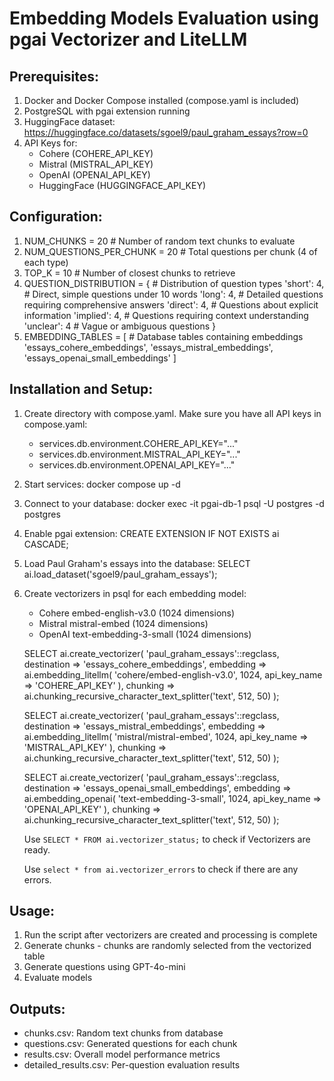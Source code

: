 # Embedding Models Evaluation using pgai Vectorizer and LiteLLM

## Prerequisites:

1. Docker and Docker Compose installed (compose.yaml is included)
2. PostgreSQL with pgai extension running
3. HuggingFace dataset: https://huggingface.co/datasets/sgoel9/paul_graham_essays?row=0
4. API Keys for:
   - Cohere (COHERE_API_KEY)
   - Mistral (MISTRAL_API_KEY)
   - OpenAI (OPENAI_API_KEY)
   - HuggingFace (HUGGINGFACE_API_KEY)

## Configuration:

1. NUM_CHUNKS = 20               # Number of random text chunks to evaluate
2. NUM_QUESTIONS_PER_CHUNK = 20  # Total questions per chunk (4 of each type)
3. TOP_K = 10                    # Number of closest chunks to retrieve
4. QUESTION_DISTRIBUTION = {     # Distribution of question types
    'short': 4,    # Direct, simple questions under 10 words
    'long': 4,     # Detailed questions requiring comprehensive answers
    'direct': 4,   # Questions about explicit information
    'implied': 4,  # Questions requiring context understanding
    'unclear': 4   # Vague or ambiguous questions
}
5. EMBEDDING_TABLES = [          # Database tables containing embeddings
    'essays_cohere_embeddings',
    'essays_mistral_embeddings',
    'essays_openai_small_embeddings'
]

## Installation and Setup:

1. Create directory with compose.yaml. Make sure you have all API keys in compose.yaml:
    - services.db.environment.COHERE_API_KEY="..."
    - services.db.environment.MISTRAL_API_KEY="..."
    - services.db.environment.OPENAI_API_KEY="..."
2. Start services: docker compose up -d
3. Connect to your database: docker exec -it pgai-db-1 psql -U postgres -d postgres
4. Enable pgai extension:
   CREATE EXTENSION IF NOT EXISTS ai CASCADE;
5. Load Paul Graham's essays into the database:
   SELECT ai.load_dataset('sgoel9/paul_graham_essays');
6. Create vectorizers in psql for each embedding model:
   - Cohere embed-english-v3.0 (1024 dimensions)
   - Mistral mistral-embed (1024 dimensions)
   - OpenAI text-embedding-3-small (1024 dimensions)

    SELECT ai.create_vectorizer(
        'paul_graham_essays'::regclass,
        destination => 'essays_cohere_embeddings',
        embedding => ai.embedding_litellm(
            'cohere/embed-english-v3.0',
            1024,
            api_key_name => 'COHERE_API_KEY'
        ),
        chunking => ai.chunking_recursive_character_text_splitter('text', 512, 50)
    );

    SELECT ai.create_vectorizer(
        'paul_graham_essays'::regclass,
        destination => 'essays_mistral_embeddings',
        embedding => ai.embedding_litellm(
            'mistral/mistral-embed',
            1024,
            api_key_name => 'MISTRAL_API_KEY'
        ),
        chunking => ai.chunking_recursive_character_text_splitter('text', 512, 50)
    );

    SELECT ai.create_vectorizer(
        'paul_graham_essays'::regclass,
        destination => 'essays_openai_small_embeddings',
        embedding => ai.embedding_openai(
            'text-embedding-3-small', 
            1024, 
            api_key_name => 'OPENAI_API_KEY'
        ),
        chunking => ai.chunking_recursive_character_text_splitter('text', 512, 50)
    );

    Use `SELECT * FROM ai.vectorizer_status;` to check if Vectorizers are ready.

    Use `select * from ai.vectorizer_errors` to check if there are any errors.

## Usage:

1. Run the script after vectorizers are created and processing is complete
2. Generate chunks - chunks are randomly selected from the vectorized table
3. Generate questions using GPT-4o-mini
4. Evaluate models

## Outputs:

- chunks.csv: Random text chunks from database
- questions.csv: Generated questions for each chunk
- results.csv: Overall model performance metrics
- detailed_results.csv: Per-question evaluation results